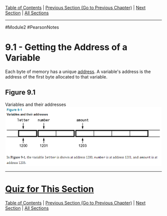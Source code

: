 [Table of Contents](/README.md) | [Previous Section (Go to Previous Chapter)](../../Module%201/Pearson%20Notes/8.5%20Sorting%20and%20Searching%20Vectors.md) | [Next Section](9.2%20-%20Pointer%20Variables.md) | [All Sections](/Module%202/Pearson%20Notes/) <br />
***
#Module2 #PearsonNotes 
# 9.1 - Getting the Address of a Variable
Each byte of memory has a unique <u>address</u>. A variable's address is the address of the first byte allocated to that variable.

## Figure 9.1
Variables and their addresses <br />
![9.1 - Figure 9-1](9.1%20Photos/9.1%20-%20Figure%209-1.png)
***
# [Quiz for This Section](!%20Unit%209%20Answers.md#Quiz-9-1)
[Table of Contents](/README.md) | [Previous Section (Go to Previous Chapter)](../../Module%201/Pearson%20Notes/8.5%20Sorting%20and%20Searching%20Vectors.md) | [Next Section](9.2%20-%20Pointer%20Variables.md) | [All Sections](/Module%202/Pearson%20Notes/) 